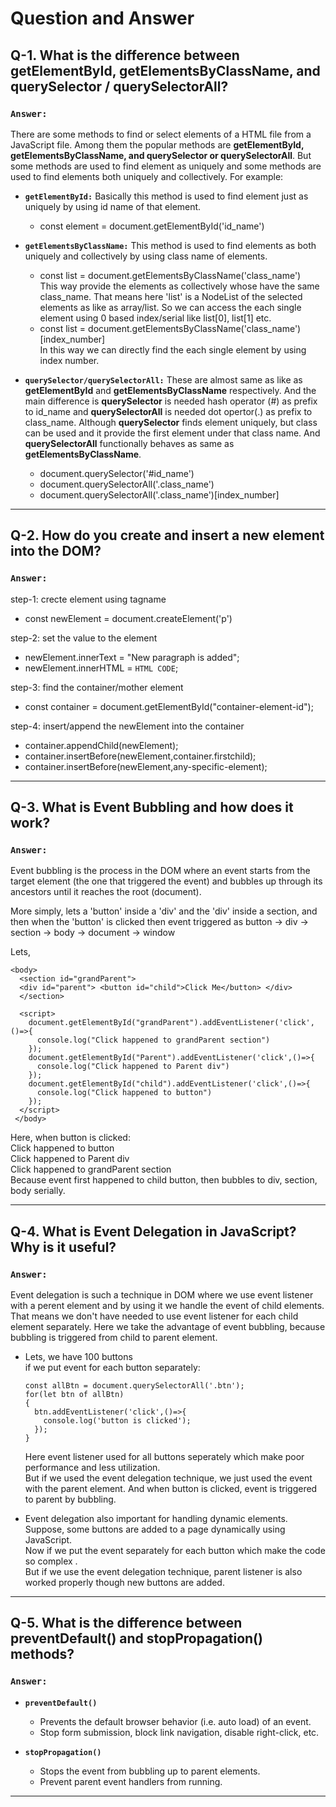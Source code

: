 #  Question and Answer

## Q-1. What is the difference between **getElementById, getElementsByClassName, and querySelector / querySelectorAll**?

### `Answer:`

There are some methods to find or select elements of a HTML file from a JavaScript file. Among them the popular methods are **getElementById, getElementsByClassName, and querySelector or querySelectorAll**. But some methods are used to find element as uniquely and some methods are used to find elements both uniquely and collectively. For example: <br>
- **`getElementById:`** Basically this method is used to find element just as uniquely by using id name of that element. <br>
  - const element = document.getElementById('id_name')<br>
- **`getElementsByClassName:`** This method is used to find elements as both uniquely and collectively by using class name of elements.<br>
  - const list = document.getElementsByClassName('class_name') <br>
  This way provide the elements as collectively whose have the same class_name. That means here 'list' is a NodeList of the selected elements as like as array/list. So we can access the each single element using 0 based index/serial like list[0], list[1] etc.
  - const list = document.getElementsByClassName('class_name')[index_number] <br>
In this way we can directly find the each single element by using index number.

- **`querySelector/querySelectorAll:`** These are almost same as like as **getElementById** and **getElementsByClassName** respectively. And the main difference is **querySelector** is needed hash operator (#) as prefix to id_name and **querySelectorAll** is needed dot opertor(.) as prefix to class_name. Although **querySelector** finds element uniquely, but class can be used and it provide the first element under that class name. And **querySelectorAll** functionally behaves as same as **getElementsByClassName**. <br>
  - document.querySelector('#id_name')
  - document.querySelectorAll('.class_name')
  - document.querySelectorAll('.class_name')[index_number]

---

## Q-2. How do you **create and insert a new element into the DOM**?

### `Answer:`

step-1: crecte element using tagname <br>
- const newElement = document.createElement('p')

step-2: set the value to the element <br>
- newElement.innerText = "New paragraph is added";
- newElement.innerHTML = `HTML CODE`;

step-3: find the container/mother element <br>
- const container = document.getElementById("container-element-id");

step-4: insert/append the newElement into the container <br>
- container.appendChild(newElement);
- container.insertBefore(newElement,container.firstchild);
- container.insertBefore(newElement,any-specific-element);

---

## Q-3. What is **Event Bubbling** and how does it work?

### `Answer:`

Event bubbling is the process in the DOM where an event starts from the target element (the one that triggered the event) and bubbles up through its ancestors until it reaches the root (document). 

More simply, lets a 'button' inside a 'div' and the 'div' inside a section, and then when the 'button' is clicked then event triggered as button -> div -> section -> body -> document -> window

Lets,
```
<body>
  <section id="grandParent"> 
  <div id="parent"> <button id="child">Click Me</button> </div> 
  </section>

  <script>
    document.getElementById("grandParent").addEventListener('click',()=>{
      console.log("Click happened to grandParent section")
    });
    document.getElementById("Parent").addEventListener('click',()=>{
      console.log("Click happened to Parent div")
    });
    document.getElementById("child").addEventListener('click',()=>{
      console.log("Click happened to button")
    });
  </script>
 </body>
``` 
  Here, when button is clicked:<br>
  Click happened to button <br> 
  Click happened to Parent div <br>
  Click happened to grandParent section <br>
  Because event first happened to child button, then bubbles to div, section, body serially.  
<hr>

## Q-4. What is **Event Delegation** in JavaScript? Why is it useful?

### `Answer:` 

Event delegation is such a technique in DOM where we use event listener with a perent element and by using it we handle the event of child elements. <br>
That means we don't have needed to use event listener for each child element separately. Here we take the advantage of event bubbling, because bubbling is triggered from child to parent element.

- Lets, we have 100 buttons <br>
  if we put event for each button separately:
  ```
  const allBtn = document.querySelectorAll('.btn');
  for(let btn of allBtn)
  {
    btn.addEventListener('click',()=>{
      console.log('button is clicked');
    });
  }
  ```
  Here event listener used for all buttons seperately which make poor performance and less utilization. <br>
  But if we used the event delegation technique, we just used the event with the parent element. And when button is clicked, event is triggered to parent by bubbling. 

- Event delegation also important for handling dynamic elements. <br>
  Suppose, some buttons are added to a page dynamically using JavaScript. <br>
  Now if we put the event separately for each button which make the code so complex . <br>
  But if we use the event delegation technique, parent listener is also worked properly though new buttons are added.
---

## Q-5. What is the difference between **preventDefault() and stopPropagation()** methods?

### `Answer:` 

- **`preventDefault()`** 
  - Prevents the default browser behavior (i.e. auto load) of an event.
  - Stop form submission, block link navigation, disable right-click, etc.

- **`stopPropagation()`** 
  - Stops the event from bubbling up to parent elements.
  - Prevent parent event handlers from running.


---
